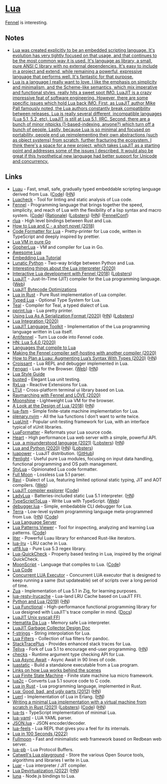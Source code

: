 # [Lua](https://www.lua.org)

[Fennel](https://github.com/bakpakin/Fennel) is interesting.

## Notes

- [Lua was created explicitly to be an embedded scripting language. It's evolution has very tightly focused on that usage, and that continues to be the most common way it is used. It's language as library, a small, pure ANSI C library with no external dependencies. It's easy to include in a project and extend, while remaining a powerful, expressive language that performs well. It's fantastic for that purpose.](https://www.reddit.com/r/lua/comments/hg9g3p/if_someone_asks_me_why_lua_i_show_him_this_link/)
- [Lua is a language I really want to love. I like the emphasis on simplicity and minimalism, and the Scheme-like semantics, which mix imperative and functional styles, really hits a sweet spot IMO. LuaJIT is a crazy impressive feat of software engineering. However, there are some specific issues which hold Lua back IMO. First, as LuaJIT author Mike Pall famously noted, the Lua authors constantly break compatibility between releases. Lua is really several different, incompatible languages (Lua 5.1, 5.2, etc). LuaJIT is still at Lua 5.1, IIRC. Second, there are a bunch of minor nitpicks (1-based-indexing, anyone?) which turn off a bunch of people. Lastly, because Lua is so minimal and focused on portability, people end up reimplementing their own abstractions (such as object systems) from scratch, further fracturing the ecosystem. I think there's a space for a new project, which takes LuaJIT as a starting point and addresses some of the issues I described. It would also be great if this hypothetical new language had better support for Unicode and concurrency.](https://news.ycombinator.com/item?id=23851393)

## Links

- [Luau](https://luau-lang.org/) - Fast, small, safe, gradually typed embeddable scripting language derived from Lua. ([Code](https://github.com/Roblox/luau)) ([HN](https://news.ycombinator.com/item?id=29097692))
- [Luacheck](https://github.com/luarocks/luacheck) - Tool for linting and static analysis of Lua code.
- [Fennel](https://fennel-lang.org/) - Programming language that brings together the speed, simplicity, and reach of Lua with the flexibility of a lisp syntax and macro system. ([Code](https://github.com/bakpakin/Fennel)) ([Rationale](https://fennel-lang.org/rationale)) ([Lobsters](https://lobste.rs/s/6bphbw/fennel_programming_language_rationale)) ([HN](https://news.ycombinator.com/item?id=24390904)) ([FennelConf](https://conf.fennel-lang.org/))
- [rlua](https://github.com/kyren/rlua) - High level bindings between Rust and Lua.
- [How to Lua and C - a short novel (2018)](https://sepisoad.com/blog/how%20to%20lua%20and%20c%20-%20a%20short%20novel.html)
- [Code Formatter for Lua](https://github.com/trixnz/lua-fmt) - Pretty-printer for Lua code, written in TypeScript and deeply inspired by prettier.
- [Lua VM in pure Go](https://github.com/Shopify/go-lua)
- [GopherLua](https://github.com/yuin/gopher-lua) - VM and compiler for Lua in Go.
- [Awesome Lua](https://github.com/LewisJEllis/awesome-lua)
- [Embedding Lua Tutorial](https://github.com/davepoo/EmbeddingLuaTutorial)
- [Lunatic Python](https://github.com/bastibe/lunatic-python) - Two-way bridge between Python and Lua.
- [Interesting things about the Lua interpreter (2020)](https://thesephist.com/posts/lua/)
- [Interactive Lua development with Fennel (2018)](https://technomancy.us/189) ([Lobsters](https://lobste.rs/s/1xlmb3/interactive_lua_development_with_fennel))
- [LuaJIT](https://github.com/LuaJIT/LuaJIT) - Just-In-Time (JIT) compiler for the Lua programming language. ([Web](http://luajit.org/))
- [LuaJIT Bytecode Optimizations](http://wiki.luajit.org/Optimizations)
- [Lua in Rust](https://github.com/lonng/lua-rs) - Pure Rust implementation of Lua compiler.
- [Typed Lua](https://github.com/andremm/typedlua) - Optional Type System for Lua.
- [Teal](https://github.com/teal-language/tl) - Compiler for Teal, a typed dialect of Lua.
- [pprint.lua](https://github.com/jagt/pprint.lua) - Lua pretty printer.
- [Using Lua As A Serialization Format (2020)](https://mkhan45.github.io/2020/06/16/using-lua-as-a-serialization-format.html) ([HN](https://news.ycombinator.com/item?id=23539332)) ([Lobsters](https://lobste.rs/s/dttksl/using_lua_as_serialization_format))
- [Lua Integration (2020)](https://mkhan45.github.io/2020/06/12/lua-integration.html)
- [LuaJIT Language Toolkit](https://github.com/franko/luajit-lang-toolkit) - Implementation of the Lua programming language written in Lua itself.
- [Antifennel](https://git.sr.ht/~technomancy/antifennel) - Turn Lua code into Fennel code.
- [HN: Lua 5.4.0 (2020)](https://news.ycombinator.com/item?id=23686297)
- [Languages that compile to Lua](https://github.com/hengestone/lua-languages)
- [Making the Fennel compiler self-hosting with another compiler (2020)](https://technomancy.us/192)
- [How to Plan a Luau: Augmenting Lua’s Syntax With Types (2020)](https://medium.com/roblox-tech-blog/how-to-plan-a-luau-augmenting-luas-syntax-with-types-7751a790f0d8) ([HN](https://news.ycombinator.com/item?id=24448364))
- [Croissant](https://github.com/giann/croissant) - Lua REPL and debugger implemented in Lua.
- [Fengari](https://github.com/fengari-lua/fengari) - Lua for the Browser. ([Web](https://fengari.io/)) ([HN](https://news.ycombinator.com/item?id=30404104))
- [Lua Style Guide](https://github.com/Olivine-Labs/lua-style-guide)
- [busted](https://github.com/Olivine-Labs/busted) - Elegant Lua unit testing.
- [RxLua](https://github.com/bjornbytes/RxLua) - Reactive Extensions for Lua.
- [LTUI](https://github.com/tboox/ltui) - Cross-platform terminal ui library based on Lua.
- [Raymarching with Fennel and LÖVE (2020)](https://andreyorst.gitlab.io/posts/2020-10-15-raymarching-with-fennel-and-love/)
- [Moonshine](https://github.com/gamesys/moonshine) - Lightweight Lua VM for the browser.
- [A Look at the Design of Lua (2018)](https://cacm.acm.org/magazines/2018/11/232214-a-look-at-the-design-of-lua/fulltext) ([HN](https://news.ycombinator.com/item?id=18327661))
- [lua-fsm](https://github.com/unindented/lua-fsm) - Simple finite-state machine implementation for Lua.
- [plenary.nvim](https://github.com/nvim-lua/plenary.nvim) - All the lua functions I don't want to write twice.
- [LuaUnit](https://github.com/bluebird75/luaunit) - Popular unit-testing framework for Lua, with an interface typical of xUnit libraries.
- [LuaFormatter](https://github.com/Koihik/LuaFormatter) - Reformats your Lua source code.
- [Heart](https://github.com/Hyperspace-Logistics/heart) - High performance Lua web server with a simple, powerful API.
- [Lua, a misunderstood language (2021)](https://andregarzia.com/2021/01/lua-a-misunderstood-language.html) ([Lobsters](https://lobste.rs/s/novtvd/lua_misunderstood_language)) ([HN](https://news.ycombinator.com/item?id=25796852))
- [Lua and Python (2020)](https://lwn.net/Articles/812122/) ([HN](https://news.ycombinator.com/item?id=25794374)) ([Lobsters](https://lobste.rs/s/2lpxqj/lua_python))
- [luapower](https://luapower.com/) - LuaJIT distribution. ([GitHub](https://github.com/luapower))
- [Penlight](https://github.com/lunarmodules/Penlight) - Useful pure Lua modules, focusing on input data handling, functional programming and OS path management.
- [StyLua](https://github.com/JohnnyMorganz/StyLua) - Opinionated Lua code formatter.
- [Full Moon](https://github.com/Kampfkarren/full-moon) - Lossless Lua 5.1 parser.
- [Ravi](https://github.com/dibyendumajumdar/ravi) - Dialect of Lua, featuring limited optional static typing, JIT and AOT compilers. ([Web](http://ravilang.github.io/))
- [LuaJIT compiler explorer](https://luajit.me/) ([Code](https://github.com/rapidlua/luajit.me))
- [LadyLua](https://github.com/tongson/LadyLua) - Batteries-included static Lua 5.1 interpreter. ([HN](https://news.ycombinator.com/item?id=26738006))
- [TypeScriptToLua](https://github.com/TypeScriptToLua/TypeScriptToLua) - Write Lua with TypeScript. ([Web](https://typescripttolua.github.io/))
- [debugger.lua](https://github.com/slembcke/debugger.lua) - Simple, embedabble CLI debugger for Lua.
- [Terra](https://terralang.org/) - Low-level system programming language meta-programmed from Lua. ([HN](https://news.ycombinator.com/item?id=27334065)) ([Code](https://github.com/terralang/terra))
- [Lua Language Server](https://github.com/sumneko/lua-language-server)
- [Lua Patterns Viewer](https://gitspartv.github.io/lua-patterns/) - Tool for inspecting, analyzing and learning Lua patterns. ([Code](https://github.com/GitSparTV/lua-patterns))
- [liter](https://github.com/ok-nick/liter) - Powerful Luau library for enhanced Rust-like iterators.
- [lua-lru](https://github.com/starius/lua-lru) - LRU cache in Lua.
- [utf8.lua](https://github.com/Stepets/utf8.lua) - Pure Lua 5.3 regex library.
- [Lua-QuickCheck](https://github.com/luc-tielen/lua-quickcheck) - Property based testing in Lua, inspired by the original QuickCheck.
- [MoonScript](https://moonscript.org/) - Language that compiles to Lua. ([Code](https://github.com/leafo/moonscript))
- [Lua Code](https://github.com/lua/lua)
- [Concurrent LUA Executor](https://github.com/kelindar/lua) - Concurrent LUA executor that is designed to keep running a same (but updateable) set of scripts over a long period of time.
- [Zua](https://github.com/squeek502/zua) - Implementation of Lua 5.1 in Zig, for learning purposes.
- [lua-resty-lrucache](https://github.com/openresty/lua-resty-lrucache) - Lua-land LRU Cache based on LuaJIT FFI.
- [Python and Lua (2019)](https://brmmm3.github.io/posts/2019/07/28/python_and_lua/) ([HN](https://news.ycombinator.com/item?id=28814141))
- [Lua Functional](https://github.com/luafun/luafun) - High-performance functional programming library for Lua designed with LuaJIT's trace compiler in mind. ([Docs](https://luafun.github.io/))
- [LuaJIT Unix syscall FFI](https://github.com/justincormack/ljsyscall)
- [Hematita Da Lua](https://github.com/danii/hematita) - Memory safe Lua interpreter.
- [LuaJIT Garbage Collector Design Doc](http://wiki.luajit.org/New-Garbage-Collector)
- [f-strings](https://github.com/hishamhm/f-strings) - String interpolation for Lua.
- [Lua Filters](https://github.com/pandoc/lua-filters) - Collection of lua filters for pandoc.
- [StackTracePlus](https://github.com/ignacio/StackTracePlus) - Provides enhanced stack traces for Lua.
- [Teliva](https://github.com/akkartik/teliva) - Fork of Lua 5.1 to encourage end-user programming. ([HN](https://news.ycombinator.com/item?id=29231563))
- [checks](https://github.com/fab13n/checks) - Runtime argument type checking API for Lua.
- [Lua Async Await](https://github.com/ms-jpq/lua-async-await) - Async Await in 90 lines of code.
- [luastatic](https://github.com/ers35/luastatic) - Build a standalone executable from a Lua program.
- [Links on how Lua works behind the scenes](https://github.com/edubart/nelua-lang/wiki/Useful-Links-for-Research)
- [Lua Finite State Machine](https://github.com/kyleconroy/lua-state-machine) - Finite state machine lua micro framework.
- [lua2c](https://github.com/davidm/lua2c) - Converts Lua 5.1 source code to C code.
- [Lua in Rust](https://github.com/cjneidhart/lua-in-rust) - Lua programming language, implemented in Rust.
- [Lua: Good, bad, and ugly parts (2012)](http://notebook.kulchenko.com/programming/lua-good-different-bad-and-ugly-parts) ([HN](https://news.ycombinator.com/item?id=29659336))
- [Luerl](https://github.com/rvirding/luerl) - Implementation of Lua in Erlang. ([HN](https://news.ycombinator.com/item?id=29703949))
- [Writing a minimal Lua implementation with a virtual machine from scratch in Rust (2021)](https://notes.eatonphil.com/lua-in-rust.html) ([Lobsters](https://lobste.rs/s/wlpgc3/writing_minimal_lua_implementation_with)) ([Code](https://github.com/eatonphil/lust)) ([HN](https://news.ycombinator.com/item?id=29952516))
- [lua-ts](https://github.com/ahuth/lua-ts) - TypeScript implementation of minimal Lua.
- [lua-yaml](https://github.com/exosite/lua-yaml) - LUA YAML parser.
- [JSON.lua](https://github.com/jiyinyiyong/json-lua) - JSON encoder/decoder.
- [lua-feels](https://github.com/paigeruten/lua-feels) - Lua REPL that gives you a feel for its internals.
- [Lua in 100 Seconds (2022)](https://www.youtube.com/watch?v=jUuqBZwwkQw)
- [Fullmoon](https://github.com/pkulchenko/fullmoon) - Fast and minimalistic web framework based on Redbean web server.
- [lua-pb](https://github.com/Neopallium/lua-pb) - Lua Protocol Buffers.
- [Catwell's Lua playground](https://github.com/catwell/cw-lua) - Store the various Open Source tools, algorithms and libraries I write in Lua.
- [Luar](https://github.com/Malien/luar) - Lua interpreter / JIT compiler.
- [Lua Devirtualization (2022)](https://ferib.dev/blog.php?l=post/Lua_Devirtualization_Part_1_Introduction) ([HN](https://news.ycombinator.com/item?id=30475616))
- [luna](https://github.com/cbrewster/luna) - Node.js bindings to Lua.
